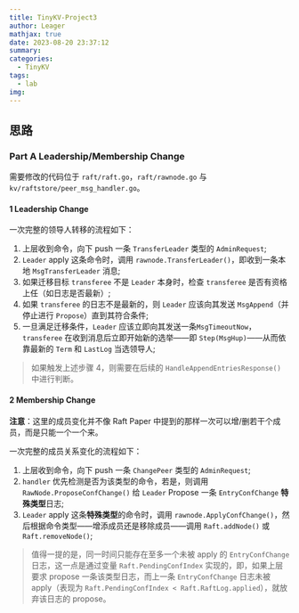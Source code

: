 ```yaml
---
title: TinyKV-Project3
author: Leager
mathjax: true
date: 2023-08-20 23:37:12
summary:
categories:
  - TinyKV
tags:
  - lab
img:
---
```


## 思路

### Part A Leadership/Membership Change

需要修改的代码位于 `raft/raft.go`，`raft/rawnode.go` 与 `kv/raftstore/peer_msg_handler.go`。

#### 1 Leadership Change

一次完整的领导人转移的流程如下：

1. 上层收到命令，向下 push 一条 `TransferLeader` 类型的 `AdminRequest`;
2. `Leader` apply 这条命令时，调用 `rawnode.TransferLeader()`，即收到一条本地 `MsgTransferLeader` 消息;
3. 如果迁移目标 `transferee` 不是 `Leader` 本身时，检查 `transferee` 是否有资格上任（如日志是否最新）;
4. 如果 `transferee` 的日志不是最新的，则 `Leader` 应该向其发送 `MsgAppend`（并停止进行 `Propose`）直到其符合条件;
5. 一旦满足迁移条件，`Leader` 应该立即向其发送一条`MsgTimeoutNow`，`transferee` 在收到消息后立即开始新的选举——即 `Step(MsgHup)`——从而依靠最新的 `Term` 和 `LastLog` 当选领导人;

> 如果触发上述步骤 4，则需要在后续的 `HandleAppendEntriesResponse()` 中进行判断。

#### 2 Membership Change

**注意**：这里的成员变化并不像 Raft Paper 中提到的那样一次可以增/删若干个成员，而是只能一个一个来。

一次完整的成员关系变化的流程如下：

1. 上层收到命令，向下 push 一条 `ChangePeer` 类型的 `AdminRequest`;
2. `handler` 优先检测是否为该类型的命令，若是，则调用 `RawNode.ProposeConfChange()` 给 `Leader` Propose 一条 `EntryConfChange` **特殊类型**日志;
3. `Leader` apply 这条**特殊类型**的命令时，调用 `rawnode.ApplyConfChange()`，然后根据命令类型——增添成员还是移除成员——调用 `Raft.addNode()` 或 `Raft.removeNode()`;
   
> 值得一提的是，同一时间只能存在至多一个未被 apply 的 `EntryConfChange` 日志，这一点是通过变量 `Raft.PendingConfIndex` 实现的，即，如果上层要求 propose 一条该类型日志，而上一条 `EntryConfChange` 日志未被 apply（表现为 `Raft.PendingConfIndex < Raft.RaftLog.applied`），就放弃该日志的 propose。